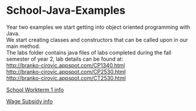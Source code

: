 # School-Java-Examples

Year two examples we start getting into object oriented programming with Java.  
We start creating classes and constructors that can be called upon in our main method.  
The labs folder contains java files of labs completed during the fall semester of year 2, lab details can be found at:  
http://branko-cirovic.appspot.com/CP1340.html  
http://branko-cirovic.appspot.com/CP2530.html  
http://branko-cirovic.appspot.com/CT2530.html  


[School Workterm 1 info](https://github.com/Brandon9721/School-Work/blob/master/Computing%20Systems%20Engineering%20Ridge%20Road%20Flyer%202017.pdf)  

[Wage Subsidy info](https://github.com/Brandon9721/School-Work/blob/master/SECPAP%20Wage%20Subsidy%20Application%202016%20(1).pdf)
